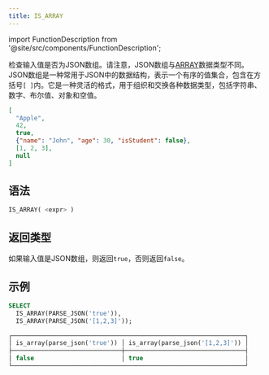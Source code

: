 ```yaml
---
title: IS_ARRAY
---
```

import FunctionDescription from '@site/src/components/FunctionDescription';

<FunctionDescription description="引入或更新: v1.2.368"/>

检查输入值是否为JSON数组。请注意，JSON数组与[ARRAY](../../00-sql-reference/10-data-types/array.md)数据类型不同。JSON数组是一种常用于JSON中的数据结构，表示一个有序的值集合，包含在方括号`[ ]`内。它是一种灵活的格式，用于组织和交换各种数据类型，包括字符串、数字、布尔值、对象和空值。

```json title='JSON数组示例:'
[
  "Apple",
  42,
  true,
  {"name": "John", "age": 30, "isStudent": false},
  [1, 2, 3],
  null
]
```

## 语法

```sql
IS_ARRAY( <expr> )
```

## 返回类型

如果输入值是JSON数组，则返回`true`，否则返回`false`。

## 示例

```sql
SELECT
  IS_ARRAY(PARSE_JSON('true')),
  IS_ARRAY(PARSE_JSON('[1,2,3]'));

┌────────────────────────────────────────────────────────────────┐
│ is_array(parse_json('true')) │ is_array(parse_json('[1,2,3]')) │
├──────────────────────────────┼─────────────────────────────────┤
│ false                        │ true                            │
└────────────────────────────────────────────────────────────────┘
```